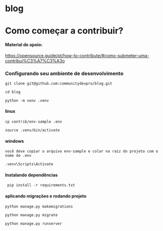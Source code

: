 # blog
# Como começar a contribuir?

#### Material de apoio:
https://opensource.guide/pt/how-to-contribute/#como-submeter-uma-contribui%C3%A7%C3%A3o

### Configurando seu ambiente de desenvolvimento
    

``git clone git@github.com:communitydevpro/blog.git``

``cd blog``

``python -m venv .venv``
 #### linux
 
 ``cp contrib/env-sample .env``
    
``source .venv/bin/activate``

#### windows

`` você deve copiar o arquivo env-sample e colar na raiz do projeto com o nome de .env ``

``.venv\Scripts\Activate ``

#### Instalando dependências

`` pip install -r requirements.txt``

#### aplicando migrações e rodando projeto

``python manage.py makemigrations``

``python manage.py migrate``

``python manage.py runserver``
